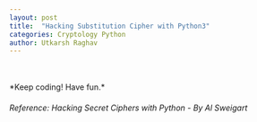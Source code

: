 ```yaml
---
layout: post
title:  "Hacking Substitution Cipher with Python3"
categories: Cryptology Python
author: Utkarsh Raghav
---
```



<br/>
<br/>
*Keep coding! Have fun.*

###### Reference: Hacking Secret Ciphers with Python - By Al Sweigart

